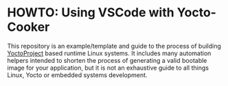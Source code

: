 # HOWTO: Using VSCode with Yocto-Cooker

This repository is an example/template and guide to the process of building [YoctoProject](https://www.yoctoproject.org/) based runtime Linux systems. It includes many automation helpers intended to shorten the process of generating
a valid bootable image for your application, but it is not an exhaustive guide
to all things Linux, Yocto or embedded systems development.
